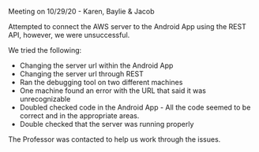 Meeting on 10/29/20 - Karen, Baylie & Jacob

Attempted to connect the AWS server to the Android App using the REST API, however, we were unsuccessful. 

We tried the following:
  - Changing the server url within the Android App
  - Changing the server url through REST
  - Ran the debugging tool on two different machines
  - One machine found an error with the URL that said it was unrecognizable
  - Doubled checked code in the Android App - All the code seemed to be correct and in the appropriate areas.
  - Double checked that the server was running properly
  
The Professor was contacted to help us work through the issues. 
